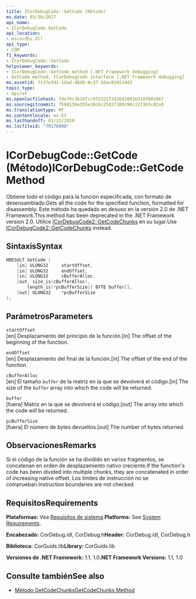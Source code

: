 ```yaml
---
title: ICorDebugCode::GetCode (Método)
ms.date: 03/30/2017
api_name:
- ICorDebugCode.GetCode
api_location:
- mscordbi.dll
api_type:
- COM
f1_keywords:
- ICorDebugCode::GetCode
helpviewer_keywords:
- ICorDebugCode::GetCode method [.NET Framework debugging]
- GetCode method, ICorDebugCode interface [.NET Framework debugging]
ms.assetid: 7137e3d1-1dad-48d8-8c37-16ac816534d3
topic_type:
- apiref
ms.openlocfilehash: fde76c3b34fcc9f2321f3426d2801b310f681067
ms.sourcegitcommit: 7588136e355e10cbc2582f389c90c127363c02a5
ms.translationtype: MT
ms.contentlocale: es-ES
ms.lasthandoff: 03/12/2020
ms.locfileid: "79178998"
---
```

# <a name="icordebugcodegetcode-method"></a><span data-ttu-id="7a262-102">ICorDebugCode::GetCode (Método)</span><span class="sxs-lookup"><span data-stu-id="7a262-102">ICorDebugCode::GetCode Method</span></span>
<span data-ttu-id="7a262-103">Obtiene todo el código para la función especificada, con formato de desensamblado.</span><span class="sxs-lookup"><span data-stu-id="7a262-103">Gets all the code for the specified function, formatted for disassembly.</span></span> <span data-ttu-id="7a262-104">Este método ha quedado en desuso en la versión 2.0 de .NET Framework.</span><span class="sxs-lookup"><span data-stu-id="7a262-104">This method has been deprecated in the .NET Framework version 2.0.</span></span> <span data-ttu-id="7a262-105">Utilice [ICorDebugCode2::GetCodeChunks](icordebugcode2-getcodechunks-method.md) en su lugar.</span><span class="sxs-lookup"><span data-stu-id="7a262-105">Use [ICorDebugCode2::GetCodeChunks](icordebugcode2-getcodechunks-method.md) instead.</span></span>  
  
## <a name="syntax"></a><span data-ttu-id="7a262-106">Sintaxis</span><span class="sxs-lookup"><span data-stu-id="7a262-106">Syntax</span></span>  
  
```cpp  
HRESULT GetCode (  
    [in] ULONG32     startOffset,
    [in] ULONG32     endOffset,  
    [in] ULONG32     cBufferAlloc,  
    [out, size_is(cBufferAlloc),  
        length_is(*pcBufferSize)] BYTE buffer[],  
    [out] ULONG32    *pcBufferSize  
);  
```  
  
## <a name="parameters"></a><span data-ttu-id="7a262-107">Parámetros</span><span class="sxs-lookup"><span data-stu-id="7a262-107">Parameters</span></span>  
 `startOffset`  
 <span data-ttu-id="7a262-108">[en] Desplazamiento del principio de la función.</span><span class="sxs-lookup"><span data-stu-id="7a262-108">[in] The offset of the beginning of the function.</span></span>  
  
 `endOffset`  
 <span data-ttu-id="7a262-109">[en] Desplazamiento del final de la función.</span><span class="sxs-lookup"><span data-stu-id="7a262-109">[in] The offset of the end of the function.</span></span>  
  
 `cBufferAlloc`  
 <span data-ttu-id="7a262-110">[en] El tamaño `buffer` de la matriz en la que se devolverá el código.</span><span class="sxs-lookup"><span data-stu-id="7a262-110">[in] The size of the `buffer` array into which the code will be returned.</span></span>  
  
 `buffer`  
 <span data-ttu-id="7a262-111">[fuera] Matriz en la que se devolverá el código.</span><span class="sxs-lookup"><span data-stu-id="7a262-111">[out] The array into which the code will be returned.</span></span>  
  
 `pcBufferSize`  
 <span data-ttu-id="7a262-112">[fuera] El número de bytes devueltos.</span><span class="sxs-lookup"><span data-stu-id="7a262-112">[out] The number of bytes returned.</span></span>  
  
## <a name="remarks"></a><span data-ttu-id="7a262-113">Observaciones</span><span class="sxs-lookup"><span data-stu-id="7a262-113">Remarks</span></span>  
 <span data-ttu-id="7a262-114">Si el código de la función se ha dividido en varios fragmentos, se concatenan en orden de desplazamiento nativo creciente.</span><span class="sxs-lookup"><span data-stu-id="7a262-114">If the function's code has been divided into multiple chunks, they are concatenated in order of increasing native offset.</span></span> <span data-ttu-id="7a262-115">Los límites de instrucción no se comprueban.</span><span class="sxs-lookup"><span data-stu-id="7a262-115">Instruction boundaries are not checked.</span></span>  
  
## <a name="requirements"></a><span data-ttu-id="7a262-116">Requisitos</span><span class="sxs-lookup"><span data-stu-id="7a262-116">Requirements</span></span>  
 <span data-ttu-id="7a262-117">**Plataformas:** Vea [Requisitos de sistema](../../../../docs/framework/get-started/system-requirements.md).</span><span class="sxs-lookup"><span data-stu-id="7a262-117">**Platforms:** See [System Requirements](../../../../docs/framework/get-started/system-requirements.md).</span></span>  
  
 <span data-ttu-id="7a262-118">**Encabezado:** CorDebug.idl, CorDebug.h</span><span class="sxs-lookup"><span data-stu-id="7a262-118">**Header:** CorDebug.idl, CorDebug.h</span></span>  
  
 <span data-ttu-id="7a262-119">**Biblioteca:** CorGuids.lib</span><span class="sxs-lookup"><span data-stu-id="7a262-119">**Library:** CorGuids.lib</span></span>  
  
 <span data-ttu-id="7a262-120">**Versiones de .NET Framework:** 1.1, 1.0</span><span class="sxs-lookup"><span data-stu-id="7a262-120">**.NET Framework Versions:** 1.1, 1.0</span></span>  
  
## <a name="see-also"></a><span data-ttu-id="7a262-121">Consulte también</span><span class="sxs-lookup"><span data-stu-id="7a262-121">See also</span></span>

- [<span data-ttu-id="7a262-122">Método GetCodeChunks</span><span class="sxs-lookup"><span data-stu-id="7a262-122">GetCodeChunks Method</span></span>](icordebugcode2-getcodechunks-method.md)
